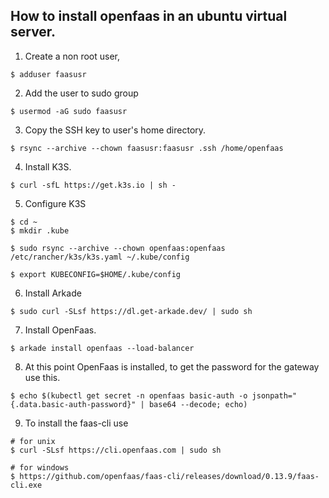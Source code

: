 ## How to install openfaas in an ubuntu virtual server.

1. Create a non root user,
```
$ adduser faasusr
```

2. Add the user to sudo group
```
$ usermod -aG sudo faasusr
```

3. Copy the SSH key to user's home directory.
```
$ rsync --archive --chown faasusr:faasusr .ssh /home/openfaas 
```

4. Install K3S.
```
$ curl -sfL https://get.k3s.io | sh -
```

5. Configure K3S
```
$ cd ~
$ mkdir .kube
```
```
$ sudo rsync --archive --chown openfaas:openfaas /etc/rancher/k3s/k3s.yaml ~/.kube/config
```
```
$ export KUBECONFIG=$HOME/.kube/config
```

6. Install Arkade

```
$ sudo curl -SLsf https://dl.get-arkade.dev/ | sudo sh
```

7. Install OpenFaas.

```
$ arkade install openfaas --load-balancer
```

8. At this point OpenFaas is installed, to get the password for the gateway use this.
```
$ echo $(kubectl get secret -n openfaas basic-auth -o jsonpath="{.data.basic-auth-password}" | base64 --decode; echo)
```

9. To install the faas-cli use 
```
# for unix
$ curl -SLsf https://cli.openfaas.com | sudo sh

# for windows
$ https://github.com/openfaas/faas-cli/releases/download/0.13.9/faas-cli.exe
```